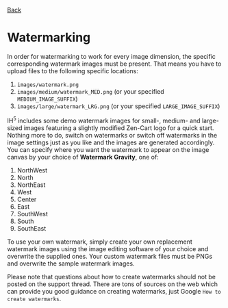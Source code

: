 [Back](configuration.md "Return to the Configuration page")
# Watermarking
In order for watermarking to work for every image dimension, the specific corresponding watermark images must be present. That means you have to upload files to the following specific locations:

1. `images/watermark.png`
1. `images/medium/watermark_MED.png` (or your specified `MEDIUM_IMAGE_SUFFIX`)
1. `images/large/watermark_LRG.png` (or your specified `LARGE_IMAGE_SUFFIX`)

IH<sup>5</sup> includes some demo watermark images for small-, medium- and large-sized images featuring a slightly modified Zen-Cart logo for a quick start. Nothing more to do, switch on watermarks or switch off watermarks in the image settings just as you like and the images are generated accordingly. You can specify where you want the watermark to appear on the image canvas by your choice of **Watermark Gravity**, one of:
1.  NorthWest
1.  North
1.  NorthEast
1.  West
1.  Center
1.  East
1.  SouthWest
1.  South
1. SouthEast

To use your own watermark, simply create your own replacement watermark images using the image editing software of your choice and overwrite the supplied ones. Your custom watermark files must be PNGs and overwrite the sample watermark images. 

Please note that questions about how to create watermarks should not be posted on the support thread. There are tons of sources on the web which can provide you good guidance on creating watermarks, just Google `How to create watermarks`.
